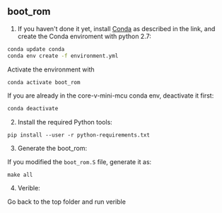 ## boot_rom

1. If you haven't done it yet, install [Conda](https://phoenixnap.com/kb/how-to-install-anaconda-ubuntu-18-04-or-20-04) as described in the link,
and create the Conda enviroment with python 2.7:

```bash
conda update conda
conda env create -f environment.yml
```

Activate the environment with

```bash
conda activate boot_rom
```

If you are already in the core-v-mini-mcu conda env, deactivate it first:

```bash
conda deactivate
```

2. Install the required Python tools:

```
pip install --user -r python-requirements.txt
```

3. Generate the boot_rom:

If you modified the `boot_rom.S` file, generate it as:

```
make all
```

4. Verible:

Go back to the top folder and run verible

